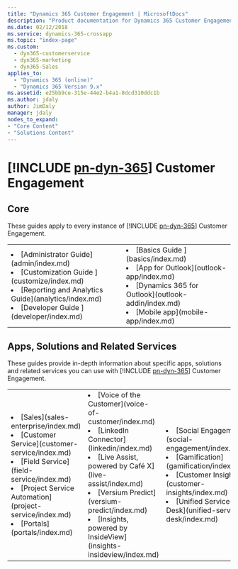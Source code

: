```yaml
---
title: "Dynamics 365 Customer Engagement | MicrosoftDocs"
description: "Product documentation for Dynamics 365 Customer Engagement apps and services. Formerly known as Dynamics CRM."
ms.date: 02/12/2018
ms.service: dynamics-365-crossapp
ms.topic: "index-page"
ms.custom:
  - dyn365-customerservice
  - dyn365-marketing
  - dyn365-Sales
applies_to: 
  - "Dynamics 365 (online)"
  - "Dynamics 365 Version 9.x"
ms.assetid: e25bb9ce-315e-44e2-b4a1-8dcd310ddc1b
ms.author: jdaly
author: JimDaly
manager: jdaly
nodes_to_expand:
- "Core Content"
- "Solutions Content"
---
```


# [!INCLUDE [pn-dyn-365](includes/pn-dyn-365.md)] Customer Engagement 

## Core

These guides apply to every instance of [!INCLUDE [pn-dyn-365](includes/pn-dyn-365.md)] Customer Engagement.

<table>
<tr>
<td>
<li>[Administrator Guide](admin/index.md)</li>
<li>[Customization Guide ](customize/index.md)</li>
<li>[Reporting and Analytics Guide](analytics/index.md)</li>
<li>[Developer Guide ](developer/index.md)</li>
</td>
<td>
<li>[Basics Guide ](basics/index.md)</li>
<li>[App for Outlook](outlook-app/index.md)</li>
<li>[Dynamics 365 for Outlook](outlook-addin/index.md)</li>
<li>[Mobile app](mobile-app/index.md)</li>
</td>
</tr>
</table>

## Apps, Solutions and Related Services

These guides provide in-depth information about specific apps, solutions and related services you can use with [!INCLUDE [pn-dyn-365](includes/pn-dyn-365.md)] Customer Engagement.

<table>
<tr>
<td>
<li>[Sales](sales-enterprise/index.md)</li>
<li>[Customer Service](customer-service/index.md)</li>
<!-- <li>[Marketing](marketing/index.md)</li> -->
<li>[Field Service](field-service/index.md)</li>
<li>[Project Service Automation](project-service/index.md)</li>
<li>[Portals](portals/index.md)</li>
</td>
<td>
<li>[Voice of the Customer](voice-of-customer/index.md)</li>
<li>[LinkedIn Connector](linkedin/index.md)</li>
<li>[Live Assist, powered by Café X](live-assist/index.md)</li>
<li>[Versium Predict](versium-predict/index.md)</li>
<li>[Insights, powered by InsideView](insights-insideview/index.md)</li>
</td>
<td>
<li>[Social Engagement](social-engagement/index.md)</li>
<li>[Gamification](gamification/index.md)</li>
<li>[Customer Insights](customer-insights/index.md)</li>
<li>[Unified Service Desk](unified-service-desk/index.md)</li>
</td>
</tr>
</table>

